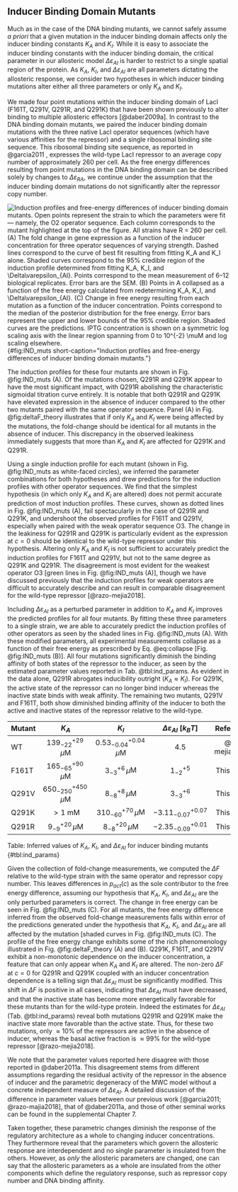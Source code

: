 ## Inducer Binding Domain Mutants

Much as in the case of the DNA binding mutants, we cannot safely assume
*a priori* that a given mutation in the inducer binding domain affects
only the inducer binding constants $K_A$ and $K_I$. While it is easy
to associate the inducer binding constants with the inducer binding
domain, the critical parameter in our allosteric model
$\Delta\varepsilon_{AI}$ is harder to restrict to a single spatial
region of the protein. As $K_A$, $K_I$, and
$\Delta\varepsilon_{AI}$ are all parameters dictating the allosteric
response, we consider two hypotheses in which inducer binding mutations
alter either all three parameters or only $K_A$ and $K_I$.

We made four point mutations within the inducer binding domain of LacI
(F161T, Q291V, Q291R, and Q291K) that have been shown previously to
alter binding to multiple allosteric effectors [@daber2009a]. In contrast to the DNA
binding domain mutants, we paired the inducer binding domain mutations
with the three native LacI operator sequences (which have various
affinities for the repressor) and a single ribosomal binding site
sequence. This ribosomal binding site sequence, as reported in @garcia2011 ,
expresses the wild-type LacI repressor to an average copy number of
approximately $260$ per cell. As the free energy differences resulting
from point mutations in the DNA binding domain can be described solely
by changes to $\Delta\varepsilon_{RA}$, we continue under the
assumption that the inducer binding domain mutations do not
significantly alter the repressor copy number.

![**Induction profiles and free-energy differences of inducer binding domain
mutants.** Open points represent the strain to which the parameters were
fit — namely, the O2 operator sequence. Each column corresponds to the mutant
highlighted at the top of the figure. All strains have $R = 260$ per cell. (A)
The fold change in gene expression as a function of the inducer concentration
for three operator sequences of varying strength. Dashed lines correspond to the
curve of best fit resulting from fitting $K_A$ and $K_I$ alone. Shaded curves
correspond to the 95\% credible region of the induction profile determined
from fitting $K_A$, $K_I$, and $\Delta\varepsilon_{AI}$. Points correspond to the mean measurement of
6–12 biological replicates. Error bars are the SEM. (B) Points in A collapsed
as a function of the free energy calculated from redetermining $K_A$, $K_I$, and
$\Delta\varepsilon_{AI}$. (C) Change in free energy resulting from each mutation as a function of
the inducer concentration. Points correspond to the median of the posterior
distribution for the free energy. Error bars represent the upper and lower
bounds of the 95\% credible region. Shaded curves are the predictions. IPTG
concentration is shown on a symmetric log scaling axis with the linear region
spanning from 0 to $10^{-2}$ $\mu$M and log scaling
elsewhere.](ch3_fig4){#fig:IND_muts short-caption="Induction profiles and
free-energy differences of inducer binding domain mutants."}


The induction profiles for these four mutants are shown in Fig. @fig:IND_muts
(A). Of the mutations chosen, Q291R and Q291K appear to have the most
significant impact, with Q291R abolishing the characteristic sigmoidal
titration curve entirely. It is notable that both Q291R and Q291K have
elevated expression in the absence of inducer compared to the other two
mutants paired with the same operator sequence. Panel (A) in Fig.
@fig:deltaF_theory illustrates that if only $K_A$ and $K_I$ were being
affected by the mutations, the fold-change should be identical for all
mutants in the absence of inducer. This discrepancy in the observed leakiness
immediately suggests that more than $K_A$ and $K_I$ are affected for Q291K and Q291R.

Using a single induction profile for each mutant (shown in Fig.
@fig:IND_muts as white-faced circles), we inferred
the parameter combinations for both hypotheses and drew predictions for
the induction profiles with other operator sequences. We find that the
simplest hypothesis (in which only $K_A$ and $K_I$ are altered) does
not permit accurate prediction of most induction profiles. These curves,
shown as dotted lines in Fig. @fig:IND_muts (A),
fail spectacularly in the case of Q291R and Q291K, and undershoot the
observed profiles for F161T and Q291V, especially when paired with the
weak operator sequence O3. The change in the leakiness for Q291R and
Q291K is particularly evident as the expression at $c = 0$ should be
identical to the wild-type repressor under this hypothesis. Altering
only $K_A$ and $K_I$ is not sufficient to accurately predict the
induction profiles for F161T and Q291V, but not to the same degree as
Q291K and Q291R. The disagreement is most evident for the weakest
operator O3 [green lines in Fig.
@fig:IND_muts (A)], though we have discussed
previously that the induction profiles for weak operators are difficult
to accurately describe and can result in comparable disagreement for the
wild-type repressor [@razo-mejia2018].

Including $\Delta\varepsilon_{AI}$ as a perturbed parameter in
addition to $K_A$ and $K_I$ improves the predicted profiles for all
four mutants. By fitting these three parameters to a single strain, we
are able to accurately predict the induction profiles of other operators
as seen by the shaded lines in Fig.
@fig:IND_muts (A). With these modified parameters,
all experimental measurements collapse as a function of their free
energy as prescribed by Eq. @eq:collapse [Fig.
@fig:IND_muts (B)]. All four mutations
significantly diminish the binding affinity of both states of the
repressor to the inducer, as seen by the estimated parameter values
reported in Tab. @tbl:ind_params. As evident in
the data alone, Q291R abrogates inducibility outright
($K_A \approx K_I$). For Q291K, the active state of the repressor can
no longer bind inducer whereas the inactive state binds with weak
affinity. The remaining two mutants, Q291V and F161T, both show
diminished binding affinity of the inducer to both the active and
inactive states of the repressor relative to the wild-type.

| Mutant | $K_A$ | $K_I$ | $\Delta\varepsilon_{AI}$ [$k_BT$] |  Reference |
| :----- | :----: | :----: | :-----------------------------: | ---------: |
| WT     |  $139^{+29}_{-22}\,\mu$M  | $0.53^{+0.04}_{-0.04}\,\mu$M |   4.5  |  @razo-mejia2018  |
| F161T  |  $165^{+90}_{-65}\,\mu$M  | $3^{+6}_{-3}\,\mu$M          |  $1^{+5}_{-2}$ | This study |
| Q291V  | $650^{+450}_{-250}\,\mu$M | $8^{+8}_{-8}\,\mu$M          |  $3^{+6}_{-3}$ | This study |
| Q291K  | $> 1$ mM                  | $310^{+70}_{-60}\,\mu$M      |  $-3.11^{+0.07}_{-0.07}$ | This study |
| Q291R  | $9_{-9}^{+20}\,\mu$M      | $8^{+20}_{-8}\,\mu$M         |  $-2.35^{+0.01}_{-0.09}$ | This study |

Table:  Inferred values of $K_A$, $K_I$, and $\Delta\varepsilon_{AI}$ for inducer binding mutants 
{#tbl:ind_params}

Given the collection of fold-change measurements, we computed the
$\Delta F$ relative to the wild-type strain with the same operator and
repressor copy number. This leaves differences in $p_{act}(c)$ as the
sole contributor to the free energy difference, assuming our hypothesis
that $K_A$, $K_I$, and $\Delta\varepsilon_{AI}$ are the only
perturbed parameters is correct. The change in free energy can be seen
in Fig. @fig:IND_muts (C). For all mutants, the free
energy difference inferred from the observed fold-change measurements
falls within error of the predictions generated under the hypothesis
that $K_A$, $K_I$, and $\Delta\varepsilon_{AI}$ are all affected
by the mutation [shaded curves in Fig.
@fig:IND_muts (C). The profile of the free energy
change exhibits some of the rich phenomenology illustrated in Fig.
@fig:deltaF_theory (A) and (B). Q291K, F161T,
and Q291V exhibit a non-monotonic dependence on the inducer
concentration, a feature that can only appear when $K_A$ and $K_I$
are altered. The non-zero $\Delta F$ at $c=0$ for Q291R and Q291K
coupled with an inducer concentration dependence is a telling sign that
$\Delta\varepsilon_{AI}$ must be significantly modified. This shift in
$\Delta F$ is positive in all cases, indicating that
$\Delta\varepsilon_{AI}$ must have decreased, and that the inactive
state has become more energetically favorable for these mutants than for
the wild-type protein. Indeed the estimates for
$\Delta\varepsilon_{AI}$ (Tab. @tbl:ind_params)
reveal both mutations Q291R and Q291K make the inactive state more
favorable than the active state. Thus, for these two mutations, only
$\approx 10\%$ of the repressors are active in the absence of inducer,
whereas the basal active fraction is $\approx 99\%$ for the wild-type
repressor [@razo-mejia2018].

We note that the parameter values reported here disagree with those
reported in @daber2011a. This disagreement stems from different assumptions
regarding the residual activity of the repressor in the absence of
inducer and the parametric degeneracy of the MWC model without a
concrete independent measure of $\Delta\varepsilon_{AI}$. A detailed
discussion of the difference in parameter values between our previous
work [@garcia2011; @razo-majia2018], that of @daber2011a, and those of other seminal works 
can be found in the supplemental Chapter 7. 

Taken together, these parametric changes diminish the response of the
regulatory architecture as a whole to changing inducer concentrations.
They furthermore reveal that the parameters which govern the allosteric
response are interdependent and no single parameter is insulated from
the others. However, as *only* the allosteric parameters are changed,
one can say that the allosteric parameters as a whole are insulated from
the other components which define the regulatory response, such as
repressor copy number and DNA binding affinity.
